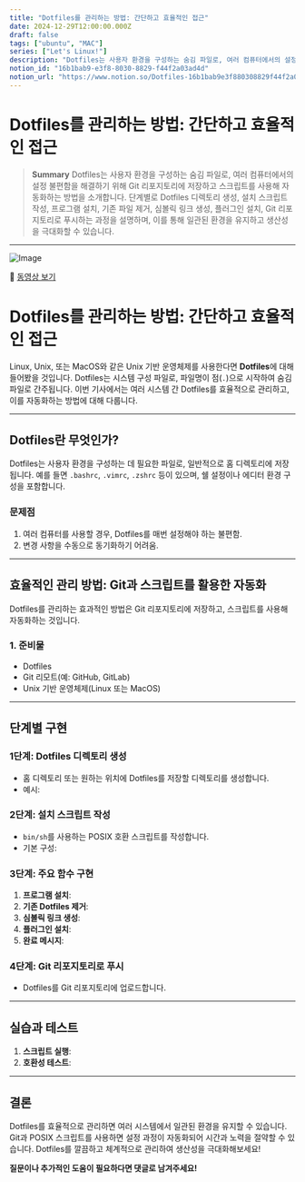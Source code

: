 ```yaml
---
title: "Dotfiles를 관리하는 방법: 간단하고 효율적인 접근"
date: 2024-12-29T12:00:00.000Z
draft: false
tags: ["ubuntu", "MAC"]
series: ["Let's Linux!"]
description: "Dotfiles는 사용자 환경을 구성하는 숨김 파일로, 여러 컴퓨터에서의 설정 불편함을 해결하기 위해 Git 리포지토리에 저장하고 스크립트를 사용해 자동화하는 방법을 소개합니다. 단계별로 Dotfiles 디렉토리 생성, 설치 스크립트 작성, 프로그램 설치, 기존 파일 제거, 심볼릭 링크 생성, 플러그인 설치, Git 리포지토리로 푸시하는 과정을 설명하며, 이를 통해 일관된 환경을 유지하고 생산성을 극대화할 수 있습니다."
notion_id: "16b1bab9-e3f8-8030-8829-f44f2a03ad4d"
notion_url: "https://www.notion.so/Dotfiles-16b1bab9e3f880308829f44f2a03ad4d"
---
```


# Dotfiles를 관리하는 방법: 간단하고 효율적인 접근

> **Summary**
> Dotfiles는 사용자 환경을 구성하는 숨김 파일로, 여러 컴퓨터에서의 설정 불편함을 해결하기 위해 Git 리포지토리에 저장하고 스크립트를 사용해 자동화하는 방법을 소개합니다. 단계별로 Dotfiles 디렉토리 생성, 설치 스크립트 작성, 프로그램 설치, 기존 파일 제거, 심볼릭 링크 생성, 플러그인 설치, Git 리포지토리로 푸시하는 과정을 설명하며, 이를 통해 일관된 환경을 유지하고 생산성을 극대화할 수 있습니다.

---

![Image](https://prod-files-secure.s3.us-west-2.amazonaws.com/09ccd4d5-876c-4bba-bbdf-cc77a0a11257/1ecfc459-c75d-4226-8f1c-93633309722f/image.png?X-Amz-Algorithm=AWS4-HMAC-SHA256&X-Amz-Content-Sha256=UNSIGNED-PAYLOAD&X-Amz-Credential=ASIAZI2LB4663WEQ67AU%2F20250724%2Fus-west-2%2Fs3%2Faws4_request&X-Amz-Date=20250724T080802Z&X-Amz-Expires=3600&X-Amz-Security-Token=IQoJb3JpZ2luX2VjEAAaCXVzLXdlc3QtMiJHMEUCIQDYXM1TbQ7O5kw42aqrK4ngSqvU14%2Fe6JHjvezOzPlr1gIgbK%2FDgfCHQhvR21ACq5RcXpkNOeeYnDTIKw5NAAwtMLIq%2FwMIKRAAGgw2Mzc0MjMxODM4MDUiDP%2BoAJudTw3Gp7RGhyrcA5dNhUtuRWwHPu%2FB5aKsm%2BfUQd1LFHdeMwyZGaILszHdEiIMe%2BFW58h%2FyBdoRfl0sg0bPxKHe3KX3qXgmRAovRhvgVGNg11wSe0y9%2BKQg0sAt9IXiqWKev8RE%2BfkKf5H14tfFwLAquZKUCnk5HPpeCpmplGTH7pocTe6b%2Fkcqsu%2FjA5wtBFcMJsJZ4uJhHgT10luxUfDNPd%2BEoOzO7XmOCkadrMCtkPnlqJxynwlnj6Pg%2F8ShPj5WTFhr%2B8ogpi1oyrgHEHKOS13JPwQK4tdDePgh2NF%2FzoOA%2BUc2PVB9ofVc9AY1kGxb85AipTgBIdELE6YL%2FYF8I%2FwDMbK7Cw99qptahmpbOogWfANis3%2Fg93bTiN9gIcJgMT%2B6fZOV%2BX1280wnkjazlggrg%2By2vw2c0gz2gk1kz7ZqeHSNHS5sYFf2sEzvDxxLbSHojUWHBBFc%2BgH2vw0ZykVDhmp8wEkatkrUTdzM%2BgFt1YtEyN8o6NiEbDD0kHxlbDgse9inYkTOA3T9jfpMRNzRzVKUlEIsTykmNziVGUMlZ1kZMKloJExl41sEn3L0NRlJyoSeZc4aGv7HQCNEagNZmiVKufPKo7GHLY%2FBbHPdoe2jwZGoUCHpzkVbbS0YQ88bXvTMPnPh8QGOqUBqANrgb8zYymxJ4Y4SYFiD3ahRPIhJex8ukyGY1lbbmGl6iSLi7bc3zpFMs7OajCPiXhBNVWFZ9ulAKFjhKPuuydCY7%2B0Zewevg391eavpWY%2BtNUuvKJb%2FJgkaiW579bpVgjNcHe6r%2BD3Wya6zrvdpAtMpJHKMHkRpjUuhsgBkiFmaZw1taPBZynxCQtBaZ9G3wqIsYG1QX3f1VpQghehSV4hpJZV&X-Amz-Signature=b02f1bd6104e601040cb595c8933fb48b65f217ecdf8d727c5b8f598762149c9&X-Amz-SignedHeaders=host&x-amz-checksum-mode=ENABLED&x-id=GetObject)

🎥 [동영상 보기](https://www.youtube.com/watch?v=Xegs1fhS3I8)

# Dotfiles를 관리하는 방법: 간단하고 효율적인 접근

Linux, Unix, 또는 MacOS와 같은 Unix 기반 운영체제를 사용한다면 **Dotfiles**에 대해 들어봤을 것입니다. Dotfiles는 시스템 구성 파일로, 파일명이 점(`.`)으로 시작하여 숨김 파일로 간주됩니다. 이번 기사에서는 여러 시스템 간 Dotfiles를 효율적으로 관리하고, 이를 자동화하는 방법에 대해 다룹니다.

---

## Dotfiles란 무엇인가?

Dotfiles는 사용자 환경을 구성하는 데 필요한 파일로, 일반적으로 홈 디렉토리에 저장됩니다. 예를 들면 `.bashrc`, `.vimrc`, `.zshrc` 등이 있으며, 쉘 설정이나 에디터 환경 구성을 포함합니다.

### 문제점

1. 여러 컴퓨터를 사용할 경우, Dotfiles를 매번 설정해야 하는 불편함.
1. 변경 사항을 수동으로 동기화하기 어려움.
---

## 효율적인 관리 방법: Git과 스크립트를 활용한 자동화

Dotfiles를 관리하는 효과적인 방법은 Git 리포지토리에 저장하고, 스크립트를 사용해 자동화하는 것입니다.

### 1. 준비물

- Dotfiles
- Git 리모트(예: GitHub, GitLab)
- Unix 기반 운영체제(Linux 또는 MacOS)
---

## 단계별 구현

### 1단계: Dotfiles 디렉토리 생성

- 홈 디렉토리 또는 원하는 위치에 Dotfiles를 저장할 디렉토리를 생성합니다.
- 예시:
### 2단계: 설치 스크립트 작성

- `bin/sh`를 사용하는 POSIX 호환 스크립트를 작성합니다.
- 기본 구성:
### 3단계: 주요 함수 구현

1. **프로그램 설치**:
1. **기존 Dotfiles 제거**:
1. **심볼릭 링크 생성**:
1. **플러그인 설치**:
1. **완료 메시지**:
### 4단계: Git 리포지토리로 푸시

- Dotfiles를 Git 리포지토리에 업로드합니다.
---

## 실습과 테스트

1. **스크립트 실행**:
1. **호환성 테스트**:
---

## 결론

Dotfiles를 효율적으로 관리하면 여러 시스템에서 일관된 환경을 유지할 수 있습니다. Git과 POSIX 스크립트를 사용하면 설정 과정이 자동화되어 시간과 노력을 절약할 수 있습니다. Dotfiles를 깔끔하고 체계적으로 관리하여 생산성을 극대화해보세요!

**질문이나 추가적인 도움이 필요하다면 댓글로 남겨주세요!**

